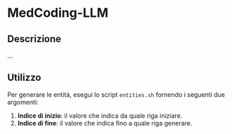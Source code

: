 # MedCoding-LLM

## Descrizione

...

## Utilizzo

Per generare le entità, esegui lo script `entities.sh` fornendo i seguenti due argomenti:

1. **Indice di inizio**: il valore che indica da quale riga iniziare.
2. **Indice di fine**: il valore che indica fino a quale riga generare.